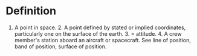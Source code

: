 # Definition

1.  A point in space. 2. A point defined by stated or implied
    coordinates, particularly one on the surface of the earth. 3. =
    attitude. 4. A crew member's station aboard an aircraft or
    spacecraft. See line of position, band of position, surface of
    position.
